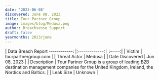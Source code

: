 ```yaml
---
date: '2023-06-08'
discovered: June 08, 2023
title: Tour Partner Group
image: images/blog/Medusa.png
author: Breachsense Support
draft: false
yearmonths: 2023/june
---
```



| Data Breach Report
------------:     |:-------------:    | :-----:|
| Victim      | tourpartnergroup.com      | 
| Threat Actor      | Medusa      | 
| Date Discovered      | Jun 08, 2023      | 
| Description      | Tour Partner Group is a group of leading B2B destination management companies for the United Kingdom, Ireland, the Nordics and Baltics.      | 
| Leak Size      | Unknown      | 

